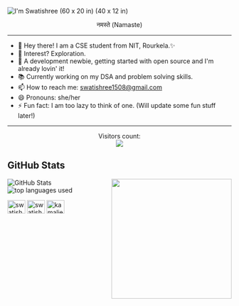 
<!--<h3 align="center">
![image](https://user-images.githubusercontent.com/6764957/87082196-3418a980-c25d-11ea-9987-0d9787d54100.png)
</h3> -->

![I'm Swatishree (60 x 20 in) (40 x 12 in)](https://user-images.githubusercontent.com/75534568/137781323-33ebbb53-db5e-4533-b3ec-565e14a554a0.gif)

<p align="center">
  नमस्ते (Namaste)

</p>

---
- 👋 Hey there! I am a CSE student from NIT, Rourkela.✨
- 👀 Interest? Exploration.
- 🌱 A development newbie, getting started with open source and I'm already lovin' it!
- 📚 Currently working on my DSA and problem solving skills.
- 📫 How to reach me: swatishree1508@gmail.com
- 😄 Pronouns: she/her
- ⚡ Fun fact: I am too lazy to think of one. (Will update some fun stuff later!)
---
<p align="center"> 
  Visitors count:<br>
  <img src="https://profile-counter.glitch.me/Swatishree-Mahapatra/count.svg" />
</p>

<h2>GitHub Stats</h2>
<p><img src="https://github-readme-stats.vercel.app/api?username=Swatishree-Mahapatra&show_icons=true&count_private=true&theme=radical" alt="GitHub Stats"> 
<img align='right' src="https://media.giphy.com/media/xUPGcyuPRNjODvvOFO/giphy.gif" width="270" height="270" />
  
<img src ="https://github-readme-stats.vercel.app/api/top-langs/?username=Swatishree-Mahapatra&layout=compact&theme=radical" alt="top languages used">

</p>

<a href="https://twitter.com/15swatii?t=lJmrJi1ATyZFxn8R1bwmIw&s=08" target="_blank"><img align="center" src="https://raw.githubusercontent.com/rahuldkjain/github-profile-readme-generator/master/src/images/icons/Social/twitter.svg" alt="swatishree-mahapatra" height="30" width="40" /></a>
<a href="https://www.linkedin.com/in/swatishree-mahapatra-a2251620a/" target="_blank"><img align="center" src="https://raw.githubusercontent.com/rahuldkjain/github-profile-readme-generator/master/src/images/icons/Social/linked-in-alt.svg" alt="swatishree-mahapatra-a2251620a" height="30" width="40" /></a>
<a href="https://instagram.com/kamaljeet_kjs" target="_blank"><img align="center" src="https://raw.githubusercontent.com/rahuldkjain/github-profile-readme-generator/master/src/images/icons/Social/instagram.svg" alt="kamaljeet_kjs" height="30" width="40" /></a>


<!---
swat158/swat158 is a ✨ special ✨ repository because its `README.md` (this file) appears on your GitHub profile.
You can click the Preview link to take a look at your changes.
--->
